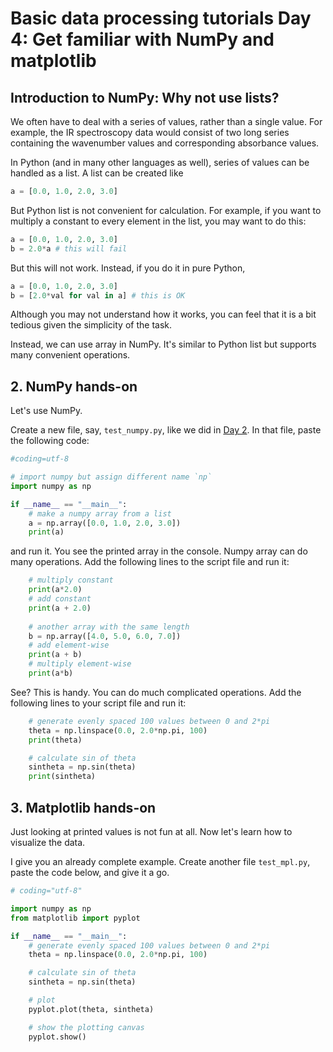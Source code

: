 # Basic data processing tutorials Day 4: Get familiar with NumPy and matplotlib

## Introduction to NumPy: Why not use lists?
We often have to deal with a series of values, rather than a single value. For example, the IR spectroscopy data would consist of two long series containing the wavenumber values and corresponding absorbance values. 

In Python (and in many other languages as well), series of values can be handled as a list. A list can be created like

```python
a = [0.0, 1.0, 2.0, 3.0]
```

But Python list is not convenient for calculation. For example, if you want to multiply a constant to every element in the list, you may want to do this:

```python
a = [0.0, 1.0, 2.0, 3.0]
b = 2.0*a # this will fail
```
But this will not work. Instead, if you do it in pure Python, 

```python
a = [0.0, 1.0, 2.0, 3.0]
b = [2.0*val for val in a] # this is OK
```
Although you may not understand how it works, you can feel that it is a bit tedious given the simplicity of the task. 

Instead, we can use array in NumPy. It's similar to Python list but supports many convenient operations. 

## 2. NumPy hands-on
Let's use NumPy. 

Create a new file, say, `test_numpy.py`, like we did in [Day 2](day2.md). 
In that file, paste the following code:

```python
#coding=utf-8

# import numpy but assign different name `np`
import numpy as np

if __name__ == "__main__":
    # make a numpy array from a list
    a = np.array([0.0, 1.0, 2.0, 3.0]) 
    print(a)
```

and run it. You see the printed array in the console. 
Numpy array can do many operations. Add the following lines to the script file and run it: 
```python
    # multiply constant
    print(a*2.0)
    # add constant
    print(a + 2.0)
    
    # another array with the same length
    b = np.array([4.0, 5.0, 6.0, 7.0])
    # add element-wise
    print(a + b)
    # multiply element-wise
    print(a*b)
```

See? This is handy. You can do much complicated operations. Add the following lines to your script file and run it:
```python
    # generate evenly spaced 100 values between 0 and 2*pi
    theta = np.linspace(0.0, 2.0*np.pi, 100)
    print(theta)

    # calculate sin of theta
    sintheta = np.sin(theta)
    print(sintheta)
```

## 3. Matplotlib hands-on
Just looking at printed values is not fun at all.
Now let's learn how to visualize the data. 

I give you an already complete example. Create another file `test_mpl.py`, paste the code below, and give it a go. 

```python
# coding="utf-8"

import numpy as np
from matplotlib import pyplot

if __name__ == "__main__":
    # generate evenly spaced 100 values between 0 and 2*pi
    theta = np.linspace(0.0, 2.0*np.pi, 100)

    # calculate sin of theta
    sintheta = np.sin(theta)

    # plot
    pyplot.plot(theta, sintheta)

    # show the plotting canvas
    pyplot.show()
```

